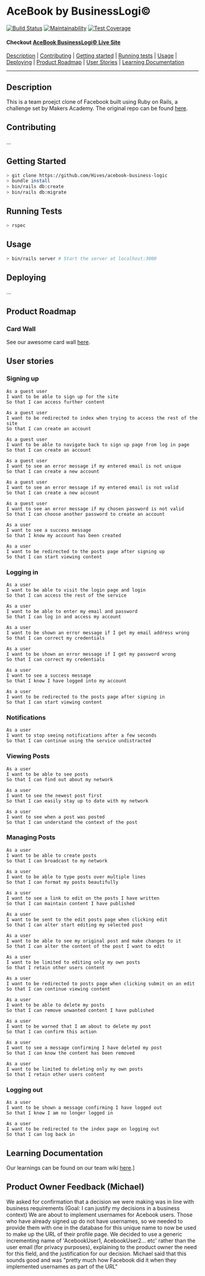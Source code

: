 # AceBook by BusinessLogi&copy;


[![Build Status](https://travis-ci.org/Hives/acebook-business-logic.svg?branch=master)](https://travis-ci.org/Hives/acebook-business-logic) 
[![Maintainability](https://api.codeclimate.com/v1/badges/9e037f53027bc17b54fb/maintainability)](https://codeclimate.com/github/Hives/acebook-business-logic/maintainability) [![Test Coverage](https://api.codeclimate.com/v1/badges/9e037f53027bc17b54fb/test_coverage)](https://codeclimate.com/github/Hives/acebook-business-logic/test_coverage)

#### Checkout [AceBook BusinessLogi&copy; Live Site](https://acebook-business-logic.herokuapp.com)
  
[Description](#Description) | [Contributing](#Contributing) | [Getting started](#Getting-Started) | [Running tests](#Running-Tests) | [Usage](#Usage) | [Deploying](#Deploying) | [Product Roadmap](#Product-Roadmap) | [User Stories](#User-Stories) | [Learning Documentation](#Learning-Documentation)


----
## Description
This is a team proejct clone of Facebook built using Ruby on Rails, a challenge set by Makers Academy. The original repo can be found [here](https://github.com/makersacademy/course/tree/master/engineering_projects/rails).

## Contributing
...
## Getting Started
```bash
> git clone https://github.com/Hives/acebook-business-logic
> bundle install
> bin/rails db:create
> bin/rails db:migrate
```
## Running Tests
```bash
> rspec
```

## Usage

```bash
> bin/rails server # Start the server at localhost:3000
```
## Deploying
...
## Product Roadmap

### Card Wall
See our awesome card wall [here](https://trello.com/b/6XSi28FM/acebook-by-business-logic).


## User stories
### Signing up
```
As a guest user
I want to be able to sign up for the site
So that I can access further content
```
```
As a guest user
I want to be redirected to index when trying to access the rest of the site
So that I can create an account
```
```
As a guest user
I want to be able to navigate back to sign up page from log in page
So that I can create an account
```
```
As a guest user
I want to see an error message if my entered email is not unique 
So that I can create a new account 
```
```
As a guest user
I want to see an error message if my entered email is not valid 
So that I can create a new account 
```
```
As a guest user
I want to see an error message if my chosen password is not valid
So that I can choose another password to create an account
```
```
As a user
I want to see a success message 
So that I know my account has been created
```
```
As a user
I want to be redirected to the posts page after signing up
So that I can start viewing content
```

### Logging in
```
As a user
I want to be able to visit the login page and login
So that I can access the rest of the service
```
```
As a user
I want to be able to enter my email and password
So that I can log in and access my account
```
```
As a user
I want to be shown an error message if I get my email address wrong
So that I can correct my credentials
```
```
As a user
I want to be shown an error message if I get my password wrong
So that I can correct my credentials
```
```
As a user
I want to see a success message
So that I know I have logged into my account
```
```
As a user
I want to be redirected to the posts page after signing in
So that I can start viewing content
```

### Notifications
```
As a user
I want to stop seeing notifications after a few seconds
So that I can continue using the service undistracted
```

### Viewing Posts

```
As a user
I want to be able to see posts
So that I can find out about my network
```
```
As a user
I want to see the newest post first
So that I can easily stay up to date with my network
```
```
As a user
I want to see when a post was posted
So that I can understand the context of the post
```


### Managing Posts
```
As a user 
I want to be able to create posts
So that I can broadcast to my network
```
```
As a user
I want to be able to type posts over multiple lines
So that I can format my posts beautifully
```
```
As a user
I want to see a link to edit on the posts I have written
So that I can maintain content I have published
```
```
As a user
I want to be sent to the edit posts page when clicking edit
So that I can alter start editing my selected post
```
```
As a user
I want to be able to see my original post and make changes to it
So that I can alter the content of the post I want to edit
```
```
As a user
I want to be limited to editing only my own posts
So that I retain other users content
```
```
As a user
I want to be redirected to posts page when clicking submit on an edit
So that I can continue viewing content
```
```
As a user
I want to be able to delete my posts
So that I can remove unwanted content I have published
```
```
As a user
I want to be warned that I am about to delete my post
So that I can confirm this action
```
```
As a user
I want to see a message confirming I have deleted my post
So that I can know the content has been removed
```
```
As a user
I want to be limited to deleting only my own posts
So that I retain other users content
```

### Logging out
```
As a user
I want to be shown a message confirming I have logged out
So that I know I am no longer logged in
```
```
As a user
I want to be redirected to the index page on logging out
So that I can log back in 
```

## Learning Documentation
Our learnings can be found on our team wiki [here](https://github.com/Hives/acebook-business-logic/wiki).]

## Product Owner Feedback (Michael)
We asked for confirmation that a decision we were making was in line with business requirements (Goal: I can justify my decisions in a business context)
We are about to implement usernames for Acebook users. Those who have already signed up do not have usernames, so we needed to provide them with one in the database for this unique name to now be used to make up the URL of their profile page. We decided to use a generic incrementing name of 'AcebookUser1, AcebookUser2... etc' rather than the user email (for privacy purposes), explaining to the product owner the need for this field, and the justification for our decision. Michael said that this sounds good and was "pretty much how Facebook did it when they implemented usernames as part of the URL"
